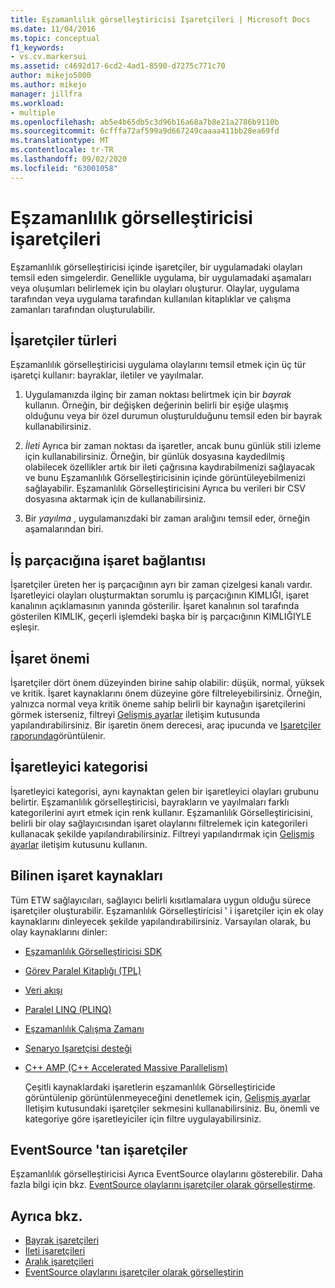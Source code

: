 ```yaml
---
title: Eşzamanlılık görselleştiricisi Işaretçileri | Microsoft Docs
ms.date: 11/04/2016
ms.topic: conceptual
f1_keywords:
- vs.cv.markersui
ms.assetid: c4692d17-6cd2-4ad1-8590-d7275c771c70
author: mikejo5000
ms.author: mikejo
manager: jillfra
ms.workload:
- multiple
ms.openlocfilehash: ab5e4b65db5c3d96b16a68a7b8e21a2786b9110b
ms.sourcegitcommit: 6cfffa72af599a9d667249caaaa411bb28ea69fd
ms.translationtype: MT
ms.contentlocale: tr-TR
ms.lasthandoff: 09/02/2020
ms.locfileid: "63001058"
---
```

# <a name="concurrency-visualizer-markers"></a>Eşzamanlılık görselleştiricisi işaretçileri
Eşzamanlılık görselleştiricisi içinde işaretçiler, bir uygulamadaki olayları temsil eden simgelerdir.  Genellikle uygulama, bir uygulamadaki aşamaları veya oluşumları belirlemek için bu olayları oluşturur.  Olaylar, uygulama tarafından veya uygulama tarafından kullanılan kitaplıklar ve çalışma zamanları tarafından oluşturulabilir.

## <a name="kinds-of-markers"></a>İşaretçiler türleri
 Eşzamanlılık görselleştiricisi uygulama olaylarını temsil etmek için üç tür işaretçi kullanır: bayraklar, iletiler ve yayılmalar.

1. Uygulamanızda ilginç bir zaman noktası belirtmek için bir *bayrak* kullanın.  Örneğin, bir değişken değerinin belirli bir eşiğe ulaşmış olduğunu veya bir özel durumun oluşturulduğunu temsil eden bir bayrak kullanabilirsiniz.

2. *İleti* Ayrıca bir zaman noktası da işaretler, ancak bunu günlük stili izleme için kullanabilirsiniz.  Örneğin, bir günlük dosyasına kaydedilmiş olabilecek özellikler artık bir ileti çağrısına kaydırabilmenizi sağlayacak ve bunu Eşzamanlılık Görselleştiricisinin içinde görüntüleyebilmenizi sağlayabilir. Eşzamanlılık Görselleştiricisini Ayrıca bu verileri bir CSV dosyasına aktarmak için de kullanabilirsiniz.

3. Bir *yayılma* , uygulamanızdaki bir zaman aralığını temsil eder, örneğin aşamalarından biri.

## <a name="marker-linkage-to-threads"></a>İş parçacığına işaret bağlantısı
 İşaretçiler üreten her iş parçacığının ayrı bir zaman çizelgesi kanalı vardır.  İşaretleyici olayları oluşturmaktan sorumlu iş parçacığının KIMLIĞI, işaret kanalının açıklamasının yanında gösterilir.  İşaret kanalının sol tarafında gösterilen KIMLIK, geçerli işlemdeki başka bir iş parçacığının KIMLIĞIYLE eşleşir.

## <a name="marker-importance"></a>İşaret önemi
 İşaretçiler dört önem düzeyinden birine sahip olabilir: düşük, normal, yüksek ve kritik.  İşaret kaynaklarını önem düzeyine göre filtreleyebilirsiniz.  Örneğin, yalnızca normal veya kritik öneme sahip belirli bir kaynağın işaretçilerini görmek isterseniz, filtreyi [Gelişmiş ayarlar](../profiling/advanced-settings-dialog-box-concurrency-visualizer.md) iletişim kutusunda yapılandırabilirsiniz. Bir işaretin önem derecesi, araç ipucunda ve [Işaretçiler raporunda](../profiling/markers-report.md)görüntülenir.

## <a name="marker-category"></a>İşaretleyici kategorisi
 İşaretleyici kategorisi, aynı kaynaktan gelen bir işaretleyici olayları grubunu belirtir.  Eşzamanlılık görselleştiricisi, bayrakların ve yayılmaları farklı kategorilerini ayırt etmek için renk kullanır. Eşzamanlılık Görselleştiricisini, belirli bir olay sağlayıcısından işaret olaylarını filtrelemek için kategorileri kullanacak şekilde yapılandırabilirsiniz.  Filtreyi yapılandırmak için [Gelişmiş ayarlar](../profiling/advanced-settings-dialog-box-concurrency-visualizer.md) iletişim kutusunu kullanın.

## <a name="known-sources-of-markers"></a>Bilinen işaret kaynakları
 Tüm ETW sağlayıcıları, sağlayıcı belirli kısıtlamalara uygun olduğu sürece işaretçiler oluşturabilir. Eşzamanlılık Görselleştiricisi ' i işaretçiler için ek olay kaynaklarını dinleyecek şekilde yapılandırabilirsiniz. Varsayılan olarak, bu olay kaynaklarını dinler:

- [Eşzamanlılık Görselleştiricisi SDK](../profiling/concurrency-visualizer-sdk.md)

- [Görev Paralel Kitaplığı (TPL)](/dotnet/standard/parallel-programming/task-parallel-library-tpl)

- [Veri akışı](/dotnet/standard/parallel-programming/dataflow-task-parallel-library)

- [Paralel LINQ (PLINQ)](/dotnet/standard/parallel-programming/parallel-linq-plinq)

- [Eşzamanlılık Çalışma Zamanı](/cpp/parallel/concrt/concurrency-runtime)

- [Senaryo Işaretçisi desteği](/previous-versions/visualstudio/visual-studio-2010/dd984115\(v\=vs.100\))

- [C++ AMP (C++ Accelerated Massive Parallelism)](/cpp/parallel/amp/cpp-amp-cpp-accelerated-massive-parallelism)

  Çeşitli kaynaklardaki işaretlerin eşzamanlılık Görselleştiricide görüntülenip görüntülenmeyeceğini denetlemek için, [Gelişmiş ayarlar](../profiling/advanced-settings-dialog-box-concurrency-visualizer.md) Iletişim kutusundaki işaretçiler sekmesini kullanabilirsiniz. Bu, önemli ve kategoriye göre işaretleyiciler için filtre uygulayabilirsiniz.

## <a name="markers-from-eventsource"></a>EventSource 'tan işaretçiler
 Eşzamanlılık görselleştiricisi Ayrıca EventSource olaylarını gösterebilir.  Daha fazla bilgi için bkz. [EventSource olaylarını işaretçiler olarak görselleştirme](../profiling/visualizing-eventsource-events-as-markers.md).

## <a name="see-also"></a>Ayrıca bkz.
- [Bayrak işaretçileri](../profiling/flag-markers.md)
- [İleti işaretçileri](../profiling/message-markers.md)
- [Aralık işaretçileri](../profiling/span-markers.md)
- [EventSource olaylarını işaretçiler olarak görselleştirin](../profiling/visualizing-eventsource-events-as-markers.md)